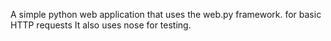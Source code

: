 A simple python web application that uses the web.py framework. for basic HTTP requests 
It also uses nose for testing.
